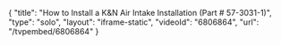 {
    "title": "How to Install a K&N Air Intake Installation (Part # 57-3031-1)",
    "type": "solo",
    "layout": "iframe-static",
    "videoId": "6806864",
    "url": "\/tvpembed\/6806864"
}
